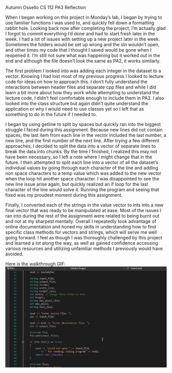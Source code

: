 Autumn Ossello CS 112 PA3 Reflection

When I began working on this project in Monday’s lab, I began by trying to use familiar functions I
was used to, and quickly fell down a formatting rabbit hole. Looking back now after completing the
project, I’m actually glad I forgot to commit everything I’d done and had to start fresh later in
the week. I had a lot of issues with setting up a new project later in the week. Sometimes the
folders would be set up wrong and the sln wouldn’t open, and other times my code that I thought I
saved would be gone when I reopened it. I’m still not sure what was happening but it worked out
in the end and although the file doesn’t look the same as PA2, it works similarly. 

The first problem I looked into was adding each integer in the dataset to a vector. Knowing I had 
lost most of my previous progress I looked to lecture code for ideas on how to approach this. I don’t 
fully understand the interactions between header files and separate cpp files and while I did learn a
 bit more about how they work while attempting to understand the lecture code, I didn’t feel 
 comfortable enough to include them in PA3. I also looked into the class structure but again didn’t 
 quite understand the application or why I would need to use classes yet so I left that as something 
 to do in the future if I needed to.

I began by using getline to split by spaces but quickly ran into the biggest struggle I faced during 
this assignment. Because new lines did not contain spaces, the last item from each line in the vector 
included the last number, a new line, and the first number of the next line. After trying a few 
different approaches, I decided to split the data into a vector of separate lines to break the data 
into chunks. By the time I finished, I realized this may not have been necessary, so I left a note 
where I might change that in the future. I then attempted to split each line into a vector of all the 
dataset’s individual values by going through each character of the line and adding non space 
characters to a temp value which was added to the new vector when the loop hit another space 
character. I was disappointed to see the new line issue arise again, but quickly realized an if loop 
for the last character of the line would solve it. Running the program and seeing that fixed was my 
proudest moment during this assignment.

Finally, I converted each of the strings in the value vector to ints into a new final vector that was 
ready to be manipulated at ease. Most of the issues I ran into during the rest of the assignment were 
related to being burnt out and not at my sharpest mentally. Overall I repeatedly took advantage of 
online documentation and honed my skills in understanding how to find specific class methods for 
vectors and strings, which will serve me well going forward. I feel as though I was thoroughly 
challenged by this project and learned a lot along the way, as well as gained confidence accessing 
various resources and utilizing unfamiliar methods I previously would have avoided. 

Here is the walkthrough GIF:
![walkthrough](pa3_walkthrough.gif)